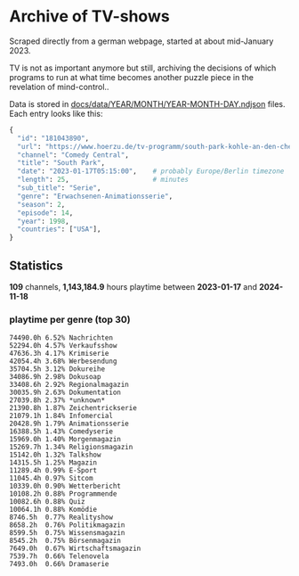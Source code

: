 # Archive of TV-shows

Scraped directly from a german webpage, started at about mid-January 2023.

TV is not as important anymore but still, archiving the decisions of which programs to run at what time
becomes another puzzle piece in the revelation of mind-control.. 

Data is stored in [docs/data/YEAR/MONTH/YEAR-MONTH-DAY.ndjson](docs/data/) files. 
Each entry looks like this:

```python
{
  "id": "181043890", 
  "url": "https://www.hoerzu.de/tv-programm/south-park-kohle-an-den-chefkoch/bid_181043890/", 
  "channel": "Comedy Central", 
  "title": "South Park", 
  "date": "2023-01-17T05:15:00",    # probably Europe/Berlin timezone 
  "length": 25,                     # minutes 
  "sub_title": "Serie", 
  "genre": "Erwachsenen-Animationsserie", 
  "season": 2, 
  "episode": 14, 
  "year": 1998, 
  "countries": ["USA"],
}
```

## Statistics

**109** channels, **1,143,184.9** hours playtime between **2023-01-17** and **2024-11-18**


### playtime per genre (top 30)

    74490.0h 6.52% Nachrichten
    52294.0h 4.57% Verkaufsshow
    47636.3h 4.17% Krimiserie
    42054.4h 3.68% Werbesendung
    35704.5h 3.12% Dokureihe
    34086.9h 2.98% Dokusoap
    33408.6h 2.92% Regionalmagazin
    30035.9h 2.63% Dokumentation
    27039.8h 2.37% *unknown*
    21390.8h 1.87% Zeichentrickserie
    21079.1h 1.84% Infomercial
    20428.9h 1.79% Animationsserie
    16388.5h 1.43% Comedyserie
    15969.0h 1.40% Morgenmagazin
    15269.7h 1.34% Religionsmagazin
    15142.0h 1.32% Talkshow
    14315.5h 1.25% Magazin
    11289.4h 0.99% E-Sport
    11045.4h 0.97% Sitcom
    10339.0h 0.90% Wetterbericht
    10108.2h 0.88% Programmende
    10082.6h 0.88% Quiz
    10064.1h 0.88% Komödie
    8746.5h  0.77% Realityshow
    8658.2h  0.76% Politikmagazin
    8599.5h  0.75% Wissensmagazin
    8545.2h  0.75% Börsenmagazin
    7649.0h  0.67% Wirtschaftsmagazin
    7539.7h  0.66% Telenovela
    7493.0h  0.66% Dramaserie
